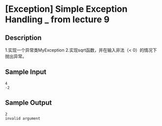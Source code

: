 # [Exception] Simple Exception Handling _ from lecture 9

## Description
1.实现一个异常类MyException
2.实现sqrt函数，并在输入非法（< 0）的情况下抛出异常。

## Sample Input
```
4
-2
```
## Sample Output
```
2
invalid argument
```